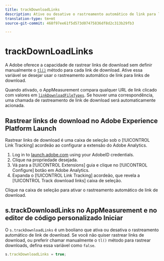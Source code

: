 ```yaml
---
title: trackDownloadLinks
description: Ative ou desative o rastreamento automático de link para links de download.
translation-type: tm+mt
source-git-commit: 468f97ee61f5d573d07475836df8d2c313b29fb3

---
```



# trackDownLoadLinks

A Adobe oferece a capacidade de rastrear links de download sem definir manualmente o [`tl()`](../functions/tl-method.md) método para cada link de download. Ative essa variável se desejar usar o rastreamento automático de link para links de download.

Quando ativado, o AppMeasurement compara qualquer URL de link clicado com valores em [`linkDownloadFileTypes`](linkdownloadfiletypes.md). Se houver uma correspondência, uma chamada de rastreamento de link de download será automaticamente acionada.

## Rastrear links de download no Adobe Experience Platform Launch

Rastrear links de download é uma caixa de seleção sob o [!UICONTROL Link Tracking] acordeão ao configurar a extensão do Adobe Analytics.

1. Log in to [launch.adobe.com](https://launch.adobe.com) using your AdobeID credentials.
2. Clique na propriedade desejada.
3. Vá para a [!UICONTROL Extensions] guia e clique no [!UICONTROL Configure] botão em Adobe Analytics.
4. Expanda o [!UICONTROL Link Tracking] acordeão, que revela a [!UICONTROL Track download links] caixa de seleção.

Clique na caixa de seleção para ativar o rastreamento automático de link de download.

## s.trackDownloadLinks no AppMeasurement e no editor de código personalizado Iniciar

O `s.trackDownloadLinks` é um booliano que ativa ou desativa o rastreamento automático de link de download. Se você não quiser rastrear links de download, ou preferir chamar manualmente o `tl()` método para rastrear downloads, defina essa variável como `false`.

```js
s.trackDownloadLinks = true;
```
